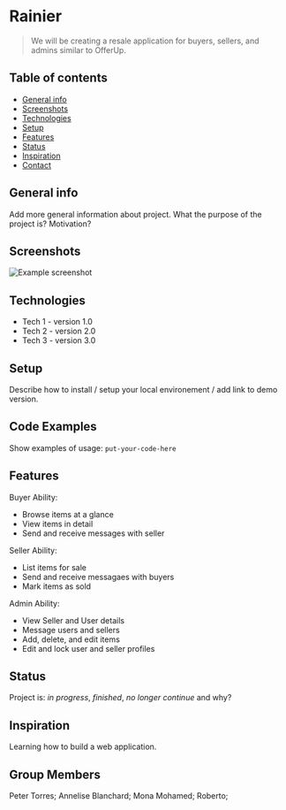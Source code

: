 # Rainier

> We will be creating a resale application for buyers, sellers, and admins similar to OfferUp.

## Table of contents
* [General info](#general-info)
* [Screenshots](#screenshots)
* [Technologies](#technologies)
* [Setup](#setup)
* [Features](#features)
* [Status](#status)
* [Inspiration](#inspiration)
* [Contact](#contact)

## General info
Add more general information about project. What the purpose of the project is? Motivation?

## Screenshots
![Example screenshot](./img/screenshot.png)

## Technologies
* Tech 1 - version 1.0
* Tech 2 - version 2.0
* Tech 3 - version 3.0

## Setup
Describe how to install / setup your local environement / add link to demo version.

## Code Examples
Show examples of usage:
`put-your-code-here`

## Features
Buyer Ability:
* Browse items at a glance
* View items in detail
* Send and receive messages with seller

Seller Ability:
* List items for sale
* Send and receive messagaes with buyers
* Mark items as sold

Admin Ability:
* View Seller and User details
* Message users and sellers
* Add, delete, and edit items
* Edit and lock user and seller profiles

## Status
Project is: _in progress_, _finished_, _no longer continue_ and why?

## Inspiration
Learning how to build a web application.

## Group Members
Peter Torres; 
Annelise Blanchard;
Mona Mohamed;
Roberto;
